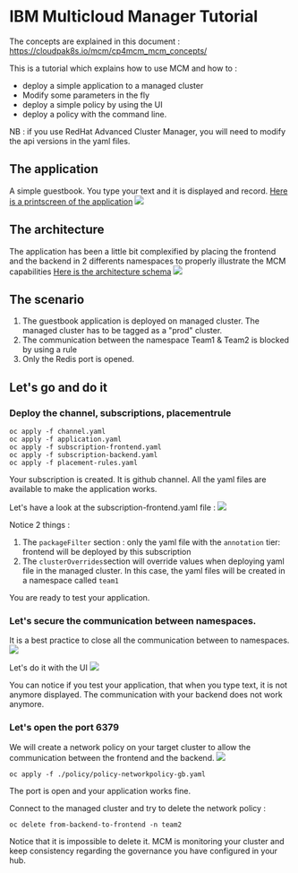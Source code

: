 # IBM Multicloud Manager Tutorial

The concepts are explained in this document : https://cloudpak8s.io/mcm/cp4mcm_mcm_concepts/


This is a tutorial which explains how to use MCM and how to :
- deploy a simple application to a managed cluster
- Modify some parameters in the fly
- deploy a simple policy by using the UI
- deploy a policy with the command line. 

NB : if you use RedHat Advanced Cluster Manager, you will need to modify the api versions in the yaml files. 



## The application

A simple guestbook. You type your text and it is displayed and record. 
[Here is a printscreen of the application](https://github.com/rodolphe-fontaine/guestbook_mcm/blob/master/images/guestbook.png)
<img src="https://raw.githubusercontent.com/rodolphe-fontaine/guestbook_mcm/master/images/guestbook.png"></img> 
## The architecture

The application has been a little bit complexified by placing the frontend and the backend in 2 differents namespaces to properly illustrate the MCM capabilities
[Here is the architecture schema](https://github.com/rodolphe-fontaine/guestbook_mcm/blob/master/images/archi.png)
<img src="https://raw.githubusercontent.com/rodolphe-fontaine/guestbook_mcm/master/images/archi.png"></img> 

## The scenario

 1. The guestbook application is deployed on managed cluster. The managed cluster has to be tagged as a "prod" cluster.
 2. The communication between the namespace Team1 & Team2 is blocked by using a rule
 3. Only the Redis port is opened. 


## Let's go and do it

### Deploy the channel, subscriptions, placementrule

    oc apply -f channel.yaml
    oc apply -f application.yaml
    oc apply -f subscription-frontend.yaml
    oc apply -f subscription-backend.yaml
    oc apply -f placement-rules.yaml

Your subscription is created. It is github channel. All the yaml files are available to make the application works. 

Let's have a look at the subscription-frontend.yaml file : 
<img src="https://raw.githubusercontent.com/rodolphe-fontaine/guestbook_mcm/master/images/subscription.png"></img> 

Notice 2 things : 

 1. The `packageFilter` section : only the yaml file with the `annotation` tier: frontend will be deployed by this subscription
 2. The `clusterOverrides`section will override values when deploying yaml file in the managed cluster. In this case, the yaml files will be created in a namespace called `team1`

 You are ready to test your application. 

### Let's secure the communication between namespaces.
It is a best practice to close all the communication between to namespaces. 
<img src="https://raw.githubusercontent.com/rodolphe-fontaine/guestbook_mcm/master/images/denyall.png"></img> 

Let's do it with the UI
<img src="https://raw.githubusercontent.com/rodolphe-fontaine/guestbook_mcm/master/images/createdenyall.png"></img> 

You can notice if you test your application, that when you type text, it is not anymore displayed. The communication with your backend does not work anymore. 

### Let's open the port 6379

We will create a network policy on your target cluster to allow the communication between the frontend and the backend. 
<img src="https://raw.githubusercontent.com/rodolphe-fontaine/guestbook_mcm/master/images/allow6379.png"></img>

    oc apply -f ./policy/policy-networkpolicy-gb.yaml

The port is open and your application works fine.

Connect to the managed cluster and try to delete the network policy :

    oc delete from-backend-to-frontend -n team2
Notice that it is impossible to delete it. MCM is monitoring your cluster and keep consistency regarding the governance you have configured in your hub. 







